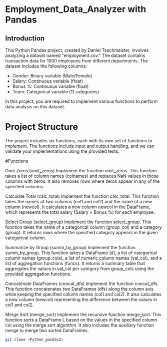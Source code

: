 # Employment_Data_Analyzer with Pandas 

## Introduction

This Python Pandas project, created by Daniel Tsechmaister, involves analyzing a dataset named "employment.csv." The dataset contains transaction data for 1000 employees from different departments. The dataset includes the following columns:

- Gender: Binary variable (Male/Female)
- Salary: Continuous variable (float)
- Bonus %: Continuous variable (float)
- Team: Categorical variable (11 categories)

In this project, you are required to implement various functions to perform data analysis on this dataset.


# Project Structure

The project includes six functions, each with its own set of functions to implement.
The functions include input and output handling, and we can validate your implementations using the provided tests.


 #Functions

Omit Zeros (omit_zeros)
Implement the function omit_zeros. This function takes a list of column names (colnames) and replaces NaN values in those columns with zeros. It also removes rows where zeros appear in any of the specified columns.

Calculate Total (calc_total)
Implement the function calc_total. This function takes the names of two columns (col1 and col2) and the name of a new column (newcol). It calculates a new column newcol in the DataFrame, which represents the total salary (Salary + Bonus %) for each employee.


Select Group (select_group)
Implement the function select_group. This function takes the name of a categorical column (group_col) and a category (group). It returns rows where the specified category appears in the given categorical column.


Summarize by Group (summ_by_group)
Implement the function summ_by_group. This function takes a DataFrame (d), a list of categorical column names (group_cols), a list of numeric column names (val_col), and a list of aggregation functions (funcs). It returns a summary table that aggregates the values in val_col per category from group_cols using the provided aggregation functions.


Concatenate DataFrames (concat_dfs)
Implement the function concat_dfs. This function concatenates two DataFrames (dfs) along the column axis while keeping the specified column names (col1 and col2). It also calculates a new column (newcol) representing the difference between the values in col1 and col2.


Merge Sort (merge_sort)
Implement the recursive function merge_sort. This function sorts a DataFrame L based on the values in the specified column col using the merge sort algorithm. It also includes the auxiliary function merge to merge two sorted DataFrames.


```bash
git clone <Python_pandas2>
